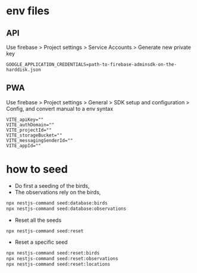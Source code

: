 # env files

## API

Use firebase > Project settings > Service Accounts > Generate new private key

```env
GOOGLE_APPLICATION_CREDENTIALS=path-to-firebase-adminsdk-on-the-harddisk.json
```

## PWA

Use firebase > Project settings > General > SDK setup and configuration > Config, and convert manual to a env syntax

```env
VITE_apiKey=""
VITE_authDomain=""
VITE_projectId=""
VITE_storageBucket=""
VITE_messagingSenderId=""
VITE_appId=""

```

# how to seed

- Do first a seeding of the birds,
- The observations rely on the birds,

```bash
npx nestjs-command seed:database:birds
npx nestjs-command seed:database:observations
```

- Reset all the seeds

```bash
npx nestjs-command seed:reset
```

- Reset a specific seed

```bash
npx nestjs-command seed:reset:birds
npx nestjs-command seed:reset:observations
npx nestjs-command seed:reset:locations
```
